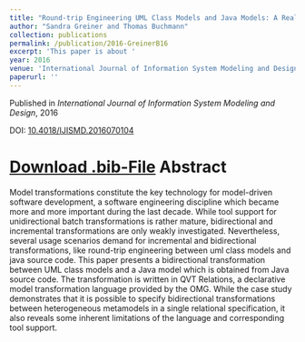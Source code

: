 ```yaml
---
title: "Round-trip Engineering UML Class Models and Java Models: A Real-world Use Case for Bidirectional Transformations with QVT-R"
author: "Sandra Greiner and Thomas Buchmann"
collection: publications
permalink: /publication/2016-GreinerB16
excerpt: 'This paper is about '
year: 2016
venue: 'International Journal of Information System Modeling and Design'
paperurl: ''
---
```


Published in *International Journal of Information System Modeling and Design*, 2016

DOI: [10.4018/IJISMD.2016070104](https://doi.org/10.4018/IJISMD.2016070104)

[Download .bib-File](http://tbuchmann.github.io/files/GreinerB16.bib)
Abstract
=====

Model transformations constitute the key technology for model-driven software development, a software engineering discipline which became more and more important during the last decade. While tool support for unidirectional batch transformations is rather mature, bidirectional and incremental transformations are only weakly investigated. Nevertheless, several usage scenarios demand for incremental and bidirectional transformations, like round-trip engineering between uml class models and java source code. This paper presents a bidirectional transformation between UML class models and a Java model which is obtained from Java source code. The transformation is written in QVT Relations, a declarative model transformation language provided by the OMG. While the case study demonstrates that it is possible to specify bidirectional transformations between heterogeneous metamodels in a single relational specification, it also reveals some inherent limitations of the language and corresponding tool support.